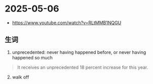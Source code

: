 # 2025-05-06
- https://www.youtube.com/watch?v=RLtMMB1NQGU
## 生词
1. unprecedented: never having happened before, or never having happened so much
> It receives an unprecedented 18 percent increase for this year.
2. walk off

